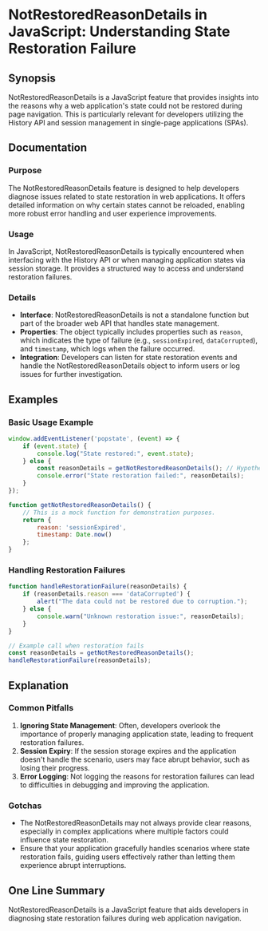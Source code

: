 <!--
Meta Description: # NotRestoredReasonDetails in JavaScript: Understanding State Restoration Failure ## Synopsis NotRestoredReasonDetails is a JavaScript feature that pr...
Meta Keywords: state, restoration, notrestoredreasondetails, application, reasondetails
-->

# NotRestoredReasonDetails in JavaScript: Understanding State Restoration Failure

## Synopsis
NotRestoredReasonDetails is a JavaScript feature that provides insights into the reasons why a web application's state could not be restored during page navigation. This is particularly relevant for developers utilizing the History API and session management in single-page applications (SPAs).

## Documentation
### Purpose
The NotRestoredReasonDetails feature is designed to help developers diagnose issues related to state restoration in web applications. It offers detailed information on why certain states cannot be reloaded, enabling more robust error handling and user experience improvements.

### Usage
In JavaScript, NotRestoredReasonDetails is typically encountered when interfacing with the History API or when managing application states via session storage. It provides a structured way to access and understand restoration failures.

### Details
- **Interface**: NotRestoredReasonDetails is not a standalone function but part of the broader web API that handles state management.
- **Properties**: The object typically includes properties such as `reason`, which indicates the type of failure (e.g., `sessionExpired`, `dataCorrupted`), and `timestamp`, which logs when the failure occurred.
- **Integration**: Developers can listen for state restoration events and handle the NotRestoredReasonDetails object to inform users or log issues for further investigation.

## Examples
### Basic Usage Example
```javascript
window.addEventListener('popstate', (event) => {
    if (event.state) {
        console.log("State restored:", event.state);
    } else {
        const reasonDetails = getNotRestoredReasonDetails(); // Hypothetical function
        console.error("State restoration failed:", reasonDetails);
    }
});

function getNotRestoredReasonDetails() {
    // This is a mock function for demonstration purposes.
    return {
        reason: 'sessionExpired',
        timestamp: Date.now()
    };
}
```

### Handling Restoration Failures
```javascript
function handleRestorationFailure(reasonDetails) {
    if (reasonDetails.reason === 'dataCorrupted') {
        alert("The data could not be restored due to corruption.");
    } else {
        console.warn("Unknown restoration issue:", reasonDetails);
    }
}

// Example call when restoration fails
const reasonDetails = getNotRestoredReasonDetails();
handleRestorationFailure(reasonDetails);
```

## Explanation
### Common Pitfalls
1. **Ignoring State Management**: Often, developers overlook the importance of properly managing application state, leading to frequent restoration failures.
2. **Session Expiry**: If the session storage expires and the application doesn't handle the scenario, users may face abrupt behavior, such as losing their progress.
3. **Error Logging**: Not logging the reasons for restoration failures can lead to difficulties in debugging and improving the application.

### Gotchas
- The NotRestoredReasonDetails may not always provide clear reasons, especially in complex applications where multiple factors could influence state restoration.
- Ensure that your application gracefully handles scenarios where state restoration fails, guiding users effectively rather than letting them experience abrupt interruptions.

## One Line Summary
NotRestoredReasonDetails is a JavaScript feature that aids developers in diagnosing state restoration failures during web application navigation.